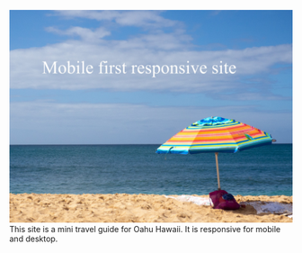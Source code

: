 

![image of Oahu, Hawaii](https://github.com/dairy-free/Oahutravelguide/blob/master/dist/images/Oahu-readme-2.jpg)
This site is a mini travel guide for Oahu Hawaii. It is responsive for
mobile and desktop.
